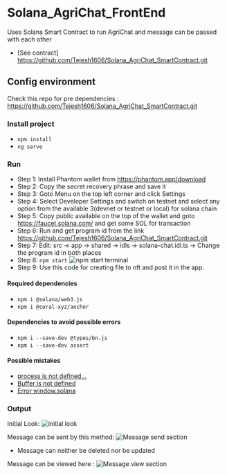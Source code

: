 # Solana_AgriChat_FrontEnd
Uses Solana Smart Contract to run AgriChat and message can be passed with each other

- [See contract] https://github.com/Tejesh1606/Solana_AgriChat_SmartContract.git

## Config environment
Check this repo for pre dependencies : https://github.com/Tejesh1606/Solana_AgriChat_SmartContract.git
### Install project

- `npm install`
- `ng serve`

### Run
- Step 1: Install Phantom wallet from https://phantom.app/download 
- Step 2: Copy the secret recovery phrase and save it
- Step 3: Goto Menu on the top left corner and click Settings
- Step 4: Select Developer Settings and switch on testnet and select any option from the available 3(devnet or testnet or local) for solana chain
- Step 5: Copy public available on the top of the wallet and goto https://faucet.solana.com/ and get some SOL for transaction
- Step 6: Run and get program id from the link https://github.com/Tejesh1606/Solana_AgriChat_SmartContract.git
- Step 7: Edit: src -> app -> shared -> idls -> solana-chat.idl.ts -> Change the program id in both places 
- Step 8: `npm start`
  ![npm start terminal](https://github.com/Tejesh1606/Solana_AgriChat_FrontEnd/assets/96534599/eabfca38-0978-489b-a57e-679d1d8c34ab)
- Step 9: Use this code for creating file to nft and post it in the app.

#### Required dependencies

- `npm i @solana/web3.js`
- `npm i @coral-xyz/anchor`


#### Dependencies to avoid possible errors

- `npm i --save-dev @types/bn.js`
- `npm i --save-dev assert`

#### Possible mistakes

- [process is not defined...](https://github.com/twilio/twilio-client.js/issues/284)
- [Buffer is not defined](https://stackoverflow.com/questions/50371593/angular-6-uncaught-referenceerror-buffer-is-not-defined)
- [Error window.solana](https://stackoverflow.com/questions/66120513/property-does-not-exist-on-type-window-typeof-globalthis)

### Output

Initial Look:
![initial look](https://github.com/Tejesh1606/Solana_AgriChat_FrontEnd/assets/96534599/b0477d1d-2935-4359-8fa4-7af95aefe8be)

Message can be sent by this method:
![Message send section](https://github.com/Tejesh1606/Solana_AgriChat_FrontEnd/assets/96534599/12b66665-4abd-44a6-bc4c-b54415dda953)
- Message can neither be deleted nor be updated

Message can be viewed here :
![Message view section](https://github.com/Tejesh1606/Solana_AgriChat_FrontEnd/assets/96534599/90addb69-f252-486b-8969-a0ad18f7c63b)
